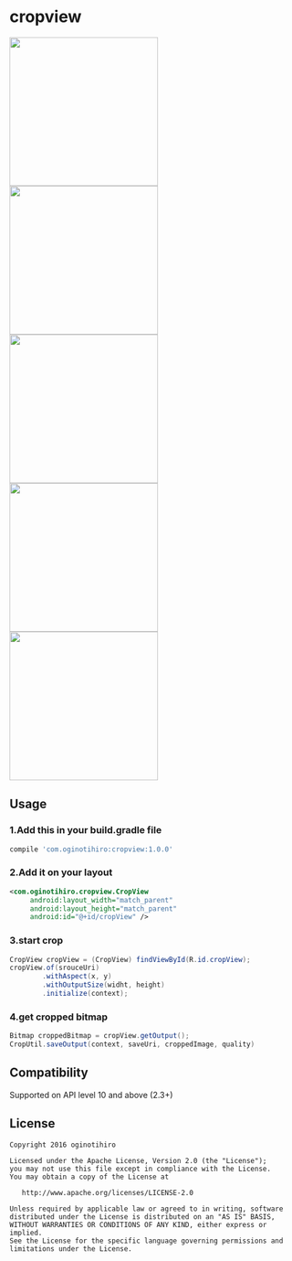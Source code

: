 # cropview
<img src="https://raw.githubusercontent.com/oginotihiro/cropview/master/screenshots/sample1.png" width="260" />
<img src="https://raw.githubusercontent.com/oginotihiro/cropview/master/screenshots/sample2.png" width="260" />
<img src="https://raw.githubusercontent.com/oginotihiro/cropview/master/screenshots/sample3.png" width="260" />
<img src="https://raw.githubusercontent.com/oginotihiro/cropview/master/screenshots/sample4.png" width="260" />
<img src="https://raw.githubusercontent.com/oginotihiro/cropview/master/screenshots/sample5.png" width="260" />

## Usage

### 1.Add this in your build.gradle file

```gradle
compile 'com.oginotihiro:cropview:1.0.0'
```

### 2.Add it on your layout
```xml
<com.oginotihiro.cropview.CropView
     android:layout_width="match_parent"
     android:layout_height="match_parent"
     android:id="@+id/cropView" />
```

### 3.start crop
```java
CropView cropView = (CropView) findViewById(R.id.cropView);
cropView.of(srouceUri)
        .withAspect(x, y)
        .withOutputSize(widht, height)
        .initialize(context);
```

### 4.get cropped bitmap
```java
Bitmap croppedBitmap = cropView.getOutput();
CropUtil.saveOutput(context, saveUri, croppedImage, quality)
```

## Compatibility

Supported on API level 10 and above (2.3+)

## License

    Copyright 2016 oginotihiro

    Licensed under the Apache License, Version 2.0 (the "License");
    you may not use this file except in compliance with the License.
    You may obtain a copy of the License at

       http://www.apache.org/licenses/LICENSE-2.0

    Unless required by applicable law or agreed to in writing, software
    distributed under the License is distributed on an "AS IS" BASIS,
    WITHOUT WARRANTIES OR CONDITIONS OF ANY KIND, either express or implied.
    See the License for the specific language governing permissions and
    limitations under the License.

